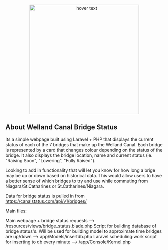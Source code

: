 


<p align="center">
  <img src="https://imgur.com/a/NZcni8a" width="350" title="hover text">
  
</p>


## About Welland Canal Bridge Status

Its a simple webpage built using Laravel + PHP that displays the current status of each of the 7 bridges that make up the Welland Canal. Each bridge is represented by a card that changes colour depending on the status of the bridge. It also displays the bridge location, name and current status (ie. "Raising Soon", "Lowering", "Fully Raised").

Looking to add in functionality that will let you know for how long a brige may be up or down based on historical data. This would allow users to have a better sense of which bridges to try and use while commuting from Niagara/St.Catharines or St.Catharines/Niagara.

Data for bridge status is pulled in from https://canalstatus.com/api/v1/bridges/

Main files:

Main webpage + bridge status requests --> /resources/views/bridge_status.blade.php
Script for building database of bridge status's. Will be used for building model to approximate time bridges are up/down --> app/Models/insertdb.php
Laravel scheduling:work script for inserting to db every minute --> /app/Console/Kernel.php

